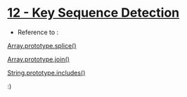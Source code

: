 # [12 - Key Sequence Detection](https://mayfulq.github.io/JavaScript30/task12/index.html)

- Reference to :

 [Array.prototype.splice()](https://developer.mozilla.org/en-US/docs/Web/JavaScript/Reference/Global_Objects/Array/splice?v=control)

 [Array.prototype.join()](https://developer.mozilla.org/en-US/docs/Web/JavaScript/Reference/Global_Objects/Array/join?v=control)
 
 [String.prototype.includes()](https://developer.mozilla.org/en-US/docs/Web/JavaScript/Reference/Global_Objects/String/includes)

  :)